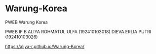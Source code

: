 # Warung-Korea
PWEB Warung Korea

PWEB IF B
ALIYA ROHMATUL ULFA (192410103018)
DIEVA ERLIA PUTRI (192410103026)

https://aliya-r.github.io/Warung-Korea/

